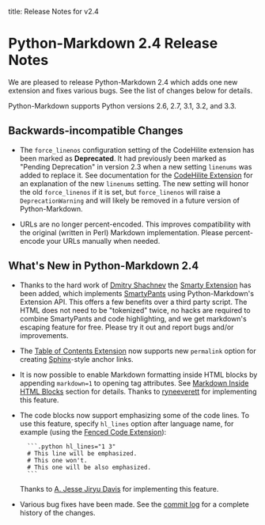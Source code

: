 title:      Release Notes for v2.4

Python-Markdown 2.4 Release Notes
=================================

We are pleased to release Python-Markdown 2.4 which adds one new extension
and fixes various bugs. See the list of changes below for details.

Python-Markdown supports Python versions 2.6, 2.7, 3.1, 3.2, and 3.3.

Backwards-incompatible Changes
------------------------------

* The `force_linenos` configuration setting of the CodeHilite extension has been
  marked as **Deprecated**. It had previously been marked as "Pending
  Deprecation" in version 2.3 when a new setting `linenums` was added to replace
  it. See documentation for the [CodeHilite Extension] for an explanation of the
  new `linenums` setting. The new setting will honor the old `force_linenos` if
  it is set, but `force_linenos` will raise a `DeprecationWarning` and will
  likely be removed in a future version of Python-Markdown.

[CodeHilite Extension]: ../extensions/code_hilite.md

* URLs are no longer percent-encoded. This improves compatibility with the
  original (written in Perl) Markdown implementation. Please percent-encode your
  URLs manually when needed.

What's New in Python-Markdown 2.4
---------------------------------

* Thanks to the hard work of [Dmitry Shachnev] the [Smarty Extension] has been
  added, which implements [SmartyPants] using Python-Markdown's Extension API.
  This offers a few benefits over a third party script. The HTML does not need
  to be "tokenized" twice, no hacks are required to combine SmartyPants and code
  highlighting, and we get markdown's escaping feature for free. Please try it
  out and report bugs and/or improvements.

[Dmitry Shachnev]: https://github.com/mitya57
[Smarty Extension]: ../extensions/smarty.md
[SmartyPants]: http://daringfireball.net/projects/smartypants/

* The [Table of Contents Extension] now supports new `permalink` option for
  creating [Sphinx]-style anchor links.

[Table of Contents Extension]: ../extensions/toc.md
[Sphinx]: http://sphinx-doc.org/

* It is now possible to enable Markdown formatting inside HTML blocks by
  appending `markdown=1` to opening tag attributes. See [Markdown Inside HTML
  Blocks] section for details. Thanks to [ryneeverett] for implementing this
  feature.

[Markdown Inside HTML Blocks]: ../extensions/extra.md#nested-markdown-inside-html-blocks
[ryneeverett]: https://github.com/ryneeverett

* The code blocks now support emphasizing some of the code lines. To use this
  feature, specify `hl_lines` option after language name, for example (using the
  [Fenced Code Extension]):

        ```.python hl_lines="1 3"
        # This line will be emphasized.
        # This one won't.
        # This one will be also emphasized.
        ```

    Thanks to [A. Jesse Jiryu Davis] for implementing this feature.

[Fenced Code Extension]: ../extensions/fenced_code_blocks.md
[A. Jesse Jiryu Davis]: https://github.com/ajdavis

* Various bug fixes have been made. See the [commit
  log](https://github.com/Python-Markdown/markdown/commits/master) for a
  complete history of the changes.
